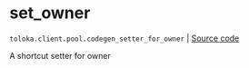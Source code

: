 # set_owner
`toloka.client.pool.codegen_setter_for_owner` | [Source code](https://github.com/Toloka/toloka-kit/blob/v1.1.1/src/client/pool/__init__.py#L0)

A shortcut setter for owner

